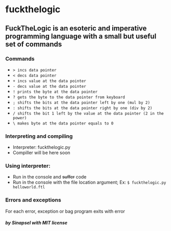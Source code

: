 # fuckthelogic
## FuckTheLogic is an esoteric and imperative programming language with a small but useful set of commands

### Commands
* `> incs data pointer`
* `< decs data pointer`
* `+ incs value at the data pointer`
* `- decs value at the data pointer`
* `! prints the byte at the data pointer`
* `? gets the byte to the data pointer from keyboard`
* `; shifts the bits at the data pointer left by one (mul by 2)`
* `: shifts the bits at the data pointer right by one (div by 2)`
* `/ shifts the bit 1 left by the value at the data pointer (2 in the power)`
* `\ makes byte at the data pointer equals to 0`

### Interpreting and compiling
+   Interpreter: fuckthelogic.py
+   Compiller will be here soon

### Using interpreter:
* Run in the console and ~~suffer~~ code
* Run in the console with the file location argument; Ex: `$ fuckthelogic.py helloworld.ftl`

### Errors and exceptions
  For each error, exception or bag program exits with error
  

##### by Sinapsel with MIT license

